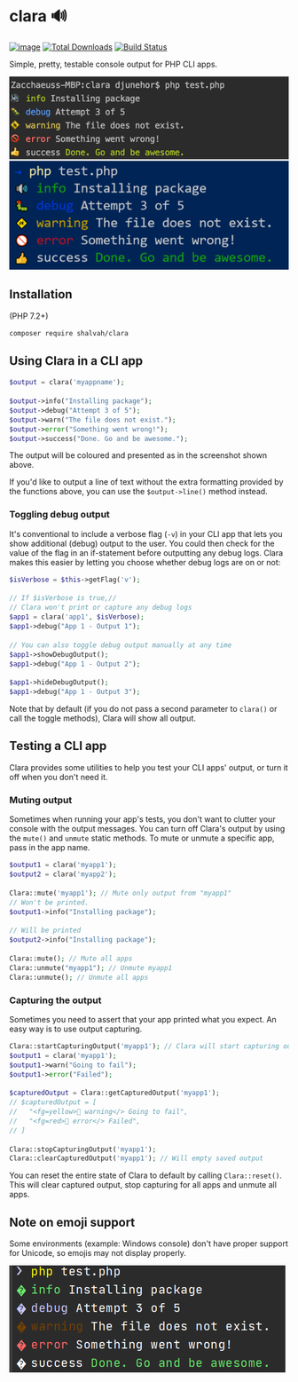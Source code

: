 # clara 🔊
[![image](http://img.shields.io/packagist/v/shalvah/clara.svg?style=flat)](https://packagist.org/packages/shalvah/clara) [![Total Downloads](https://poser.pugx.org/shalvah/clara/downloads)](https://packagist.org/packages/shalvah/clara) [![Build Status](https://travis-ci.com/shalvah/clara.svg?branch=master)](https://travis-ci.com/shalvah/clara)


Simple, pretty, testable console output for PHP CLI apps.

<p align="center">

<img alt="Output on macOS" src="./screenshot-mac.png">

<img alt="Output on Windows Terminal" src="./screenshot-windows-teminal.png" >

</p>

## Installation
(PHP 7.2+)

```bash
composer require shalvah/clara
```

## Using Clara in a CLI app
```php
$output = clara('myappname');

$output->info("Installing package");
$output->debug("Attempt 3 of 5");
$output->warn("The file does not exist.");
$output->error("Something went wrong!");
$output->success("Done. Go and be awesome.");
```

The output will be coloured and presented as in the screenshot shown above.

If you'd like to output a line of text without the extra formatting provided by the functions above, you can use the `$output->line()` method instead.

### Toggling debug output
It's conventional to include a verbose flag (`-v`) in your CLI app that lets you show additional (debug) output to the user. You could then check for the value of the flag in an if-statement before outputting any debug logs. Clara makes this easier by letting you choose whether debug logs are on or not:

```php
$isVerbose = $this->getFlag('v');

// If $isVerbose is true,// 
// Clara won't print or capture any debug logs
$app1 = clara('app1', $isVerbose); 
$app1->debug("App 1 - Output 1");

// You can also toggle debug output manually at any time
$app1->showDebugOutput();
$app1->debug("App 1 - Output 2");

$app1->hideDebugOutput();
$app1->debug("App 1 - Output 3");
```

Note that by default (if you do not pass a second parameter to `clara()` or call the toggle methods), Clara will show all output.

## Testing a CLI app
Clara provides some utilities to help you test your CLI apps' output, or turn it off when you don't need it.

### Muting output
Sometimes when running your app's tests, you don't want to clutter your console with the output messages. You can turn off Clara's output by using the `mute()` and `unmute` static methods. To mute or unmute a specific app, pass in the app name.

```php
$output1 = clara('myapp1');
$output2 = clara('myapp2');

Clara::mute('myapp1'); // Mute only output from "myapp1"
// Won't be printed.
$output1->info("Installing package");

// Will be printed
$output2->info("Installing package");

Clara::mute(); // Mute all apps
Clara::unmute("myapp1"); // Unmute myapp1
Clara::unmute(); // Unmute all apps
```
### Capturing the output
Sometimes you need to assert that your app printed what you expect. An easy way is to use output capturing.

```php
Clara::startCapturingOutput('myapp1'); // Clara will start capturing output from myapp1
$output1 = clara('myapp1');
$output1->warn("Going to fail");
$output1->error("Failed");

$capturedOutput = Clara::getCapturedOutput('myapp1');
// $capturedOutput = [
//   "<fg=yellow>🚸 warning</> Going to fail",
//   "<fg=red>🚫 error</> Failed",
// ]

Clara::stopCapturingOutput('myapp1');
Clara::clearCapturedOutput('myapp1'); // Will empty saved output
``` 

You can reset the entire state of Clara to default by calling `Clara::reset()`. This will clear captured output, stop capturing for all apps and unmute all apps.
 
## Note on emoji support
Some environments (example: Windows console) don't have proper support for Unicode, so emojis may not display properly.

![Output on Windows Cmder](./screenshot-cmder.png)

